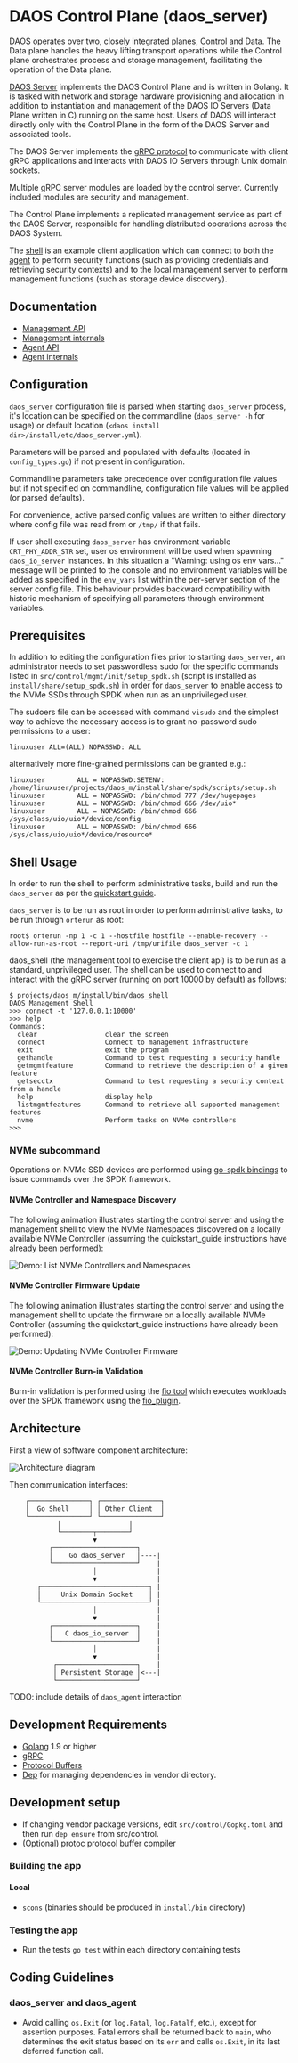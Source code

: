 # DAOS Control Plane (daos_server)

DAOS operates over two, closely integrated planes, Control and Data. The Data plane handles the heavy lifting transport operations while the Control plane orchestrates process and storage management, facilitating the operation of the Data plane.

[DAOS Server](server/daos_server.go) implements the DAOS Control Plane and is written in Golang. It is tasked with network and storage hardware provisioning and allocation in addition to instantiation and management of the DAOS IO Servers (Data Plane written in C) running on the same host. Users of DAOS will interact directly only with the Control Plane in the form of the DAOS Server and associated tools.

The DAOS Server implements the [gRPC protocol](https://grpc.io/) to communicate with client gRPC applications and interacts with DAOS IO Servers through Unix domain sockets.

Multiple gRPC server modules are loaded by the control server. Currently included modules are security and management.

The Control Plane implements a replicated management service as part of the DAOS Server, responsible for handling distributed operations across the DAOS System.

The [shell](dmg/daos_shell) is an example client application which can connect to both the [agent](agent/daos_agent.go) to perform security functions (such as providing credentials and retrieving security contexts) and to the local management server to perform management functions (such as storage device discovery).

## Documentation

- [Management API](https://godoc.org/github.com/daos-stack/daos/src/control/client)
- [Management internals](https://godoc.org/github.com/daos-stack/daos/src/control/server)
- [Agent API](https://godoc.org/github.com/daos-stack/daos/src/control/client/agent)
- [Agent internals](https://godoc.org/github.com/daos-stack/daos/src/control/security)

## Configuration

`daos_server` configuration file is parsed when starting `daos_server` process, it's location can be specified on the commandline (`daos_server -h` for usage) or default location (`<daos install dir>/install/etc/daos_server.yml`).

Parameters will be parsed and populated with defaults (located in `config_types.go`) if not present in configuration.

Commandline parameters take precedence over configuration file values but if not specified on commandline, configuration file values will be applied (or parsed defaults).

For convenience, active parsed config values are written to either directory where config file was read from or `/tmp/` if that fails.

If user shell executing `daos_server` has environment variable `CRT_PHY_ADDR_STR` set, user os environment will be used when spawning `daos_io_server` instances. In this situation a "Warning: using os env vars..." message will be printed to the console and no environment variables will be added as specified in the `env_vars` list within the per-server section of the server config file. This behaviour provides backward compatibility with historic mechanism of specifying all parameters through environment variables.

## Prerequisites

In addition to editing the configuration files prior to starting `daos_server`, an administrator needs to set passwordless sudo for the specific commands listed in `src/control/mgmt/init/setup_spdk.sh` (script is installed as `install/share/setup_spdk.sh`) in order for `daos_server` to enable access to the NVMe SSDs through SPDK when run as an unprivileged user.

The sudoers file can be accessed with command `visudo` and the simplest way to achieve the necessary access is to grant no-password sudo permissions to a user:
```
linuxuser ALL=(ALL) NOPASSWD: ALL
```
alternatively more fine-grained permissions can be granted e.g.:
```
linuxuser        ALL = NOPASSWD:SETENV: /home/linuxuser/projects/daos_m/install/share/spdk/scripts/setup.sh
linuxuser        ALL = NOPASSWD: /bin/chmod 777 /dev/hugepages
linuxuser        ALL = NOPASSWD: /bin/chmod 666 /dev/uio*
linuxuser        ALL = NOPASSWD: /bin/chmod 666 /sys/class/uio/uio*/device/config
linuxuser        ALL = NOPASSWD: /bin/chmod 666 /sys/class/uio/uio*/device/resource*
```

## Shell Usage

In order to run the shell to perform administrative tasks, build and run the `daos_server` as per the [quickstart guide](https://github.com/daos-stack/daos/blob/master/doc/quickstart.md).

`daos_server` is to be run as root in order to perform administrative tasks, to be run through `orterun` as root:

```
root$ orterun -np 1 -c 1 --hostfile hostfile --enable-recovery --allow-run-as-root --report-uri /tmp/urifile daos_server -c 1
```

daos_shell (the management tool to exercise the client api) is to be run as a standard, unprivileged user.  The shell can be used to connect to and interact with the gRPC server (running on port 10000 by default) as follows:
```
$ projects/daos_m/install/bin/daos_shell
DAOS Management Shell
>>> connect -t '127.0.0.1:10000'
>>> help
Commands:
  clear                 clear the screen
  connect               Connect to management infrastructure
  exit                  exit the program
  gethandle             Command to test requesting a security handle
  getmgmtfeature        Command to retrieve the description of a given feature
  getsecctx             Command to test requesting a security context from a handle
  help                  display help
  listmgmtfeatures      Command to retrieve all supported management features
  nvme                  Perform tasks on NVMe controllers
>>>
```

### NVMe subcommand

Operations on NVMe SSD devices are performed using [go-spdk bindings](./go-spdk/README.md) to issue commands over the SPDK framework.

#### NVMe Controller and Namespace Discovery

The following animation illustrates starting the control server and using the management shell to view the NVMe Namespaces discovered on a locally available NVMe Controller (assuming the quickstart_guide instructions have already been performed):

![Demo: List NVMe Controllers and Namespaces](./media/daosshellnamespaces.svg)

#### NVMe Controller Firmware Update

The following animation illustrates starting the control server and using the management shell to update the firmware on a locally available NVMe Controller (assuming the quickstart_guide instructions have already been performed):

![Demo: Updating NVMe Controller Firmware](./media/daosshellfwupdate.svg)

#### NVMe Controller Burn-in Validation

Burn-in validation is performed using the [fio tool](https://github.com/axboe/fio) which executes workloads over the SPDK framework using the [fio_plugin](https://github.com/spdk/spdk/tree/v18.04.1/examples/nvme/fio_plugin).

## Architecture

First a view of software component architecture:

![Architecture diagram](./media/control_architecture.PNG)

Then communication interfaces:

```
    ┌───────────────┐ ┌───────────────┐
    │  Go Shell     │ │ Other Client  │
    └───────────────┘ └───────────────┘
            │                 │
            └────────┬────────┘
                     ▼
          ┌─────────────────────┐
          │    Go daos_server   │----|
          └─────────────────────┘    |
                     │               |
                     ▼               |
       ┌───────────────────────────┐ |
       │     Unix Domain Socket    │ |
       └───────────────────────────┘ |
                     │               |
                     ▼               |
          ┌─────────────────────┐    |
          │   C daos_io_server  │    |
          └─────────────────────┘    |
                     │               |
                     ▼               |
           ┌────────────────────┐    |
           │ Persistent Storage │<---|
           └────────────────────┘
```
TODO: include details of `daos_agent` interaction

## Development Requirements

* [Golang](https://golang.org/) 1.9 or higher
* [gRPC](https://grpc.io/)
* [Protocol Buffers](https://developers.google.com/protocol-buffers/)
* [Dep](https://github.com/golang/dep/) for managing dependencies in vendor directory.

## Development setup

* If changing vendor package versions, edit `src/control/Gopkg.toml` and then run `dep ensure` from src/control.
* (Optional) protoc protocol buffer compiler

### Building the app

#### Local

* `scons` (binaries should be produced in `install/bin` directory)

### Testing the app

* Run the tests `go test` within each directory containing tests

## Coding Guidelines

### daos_server and daos_agent

* Avoid calling `os.Exit` (or `log.Fatal`, `log.Fatalf`, etc.), except for assertion purposes. Fatal errors shall be returned back to `main`, who determines the exit status based on its `err` and calls `os.Exit`, in its last deferred function call.
